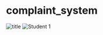 # complaint_system
![title](https://github.com/user-attachments/assets/8d60fc10-61f0-4893-8314-9e0d470b438d)
![Student 1](https://github.com/user-attachments/assets/06cc3519-53d1-4c2c-97d9-8770867e274a)

